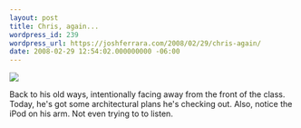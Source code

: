 ```yaml
---
layout: post
title: Chris, again...
wordpress_id: 239
wordpress_url: https://joshferrara.com/2008/02/29/chris-again/
date: 2008-02-29 12:54:02.000000000 -06:00
---
```

<!--Mime Type of File is image/jpeg -->

<a href="https://joshferrara.com/wp-photos/20080229-125401-1.jpg"><img src="https://joshferrara.com/wp-photos/thumb.20080229-125401-1.jpg" /></a>

Back to his old ways, intentionally facing away from the front of the class. Today, he's got some architectural plans he's checking out. Also, notice the iPod on his arm. Not even trying to to listen.
